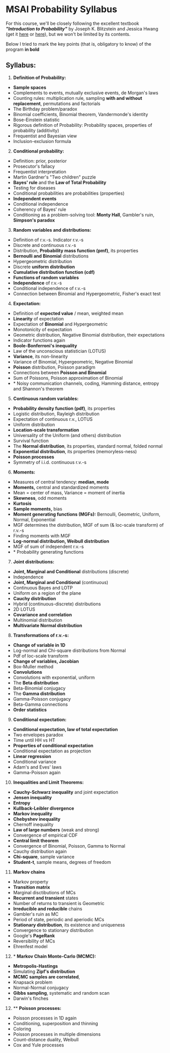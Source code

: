 # MSAI Probability Syllabus

For this course, we'll be closely following the excellent textbook **_"Introduction to Probability"_** by Joseph K. Blitzstein and Jessica Hwang (get it [here](https://yadi.sk/i/akh36zxEw7EUyQ) or [here](https://ftp.xxcpeter.tech/Probability%20and%20Statistics/Books/Joseph%20K.%20Blitzstein%2C%20Jessica%20Hwang-Introduction%20to%20Probability.pdf)), but we won't be limited by its contents.

Below I tried to mark the key points (that is, obligatory to know) of the program **in bold**

## Syllabus:

1. **Definition of Probability:**
- **Sample spaces**
- Complements to events, mutually exclusive events, de Morgan's laws
- Counting rules: multiplication rule, sampling **with and without replacement**, permutations and factorials
- The Birthday problem/paradox
- Binomial coefficients, Binomial theorem, Vandermonde's identity
- Bose-Einstein statistic
- Rigorous definition of Probability: Probability spaces, properties of probability (additivity)
- Frequentist and Bayesian view
- Inclusion-exclusion formula

2. **Conditional probability:**
- Definition: prior, posterior
- Prosecutor's fallacy
- Frequentist interpretation
- Martin Gardner's "Two children" puzzle
- **Bayes' rule** and the **Law of Total Probability**
- Testing for diseases
- Conditional probabilities are probabilities (properties)
- **Independent events**
- Conditional independence
- Coherency of Bayes' rule
- Conditioning as a problem-solving tool: **Monty Hall**, Gambler's ruin, **Simpson's paradox**

3. **Random variables and distributions:** 
- Definition of r.v.-s. Indicator r.v.-s
- Discrete and continuous r.v.-s
- Distribution, **Probability mass function (pmf)**, its properties
- **Bernoulli and Binomial** distributions
- Hypergeometric distribution
- Discrete **uniform distribution**
- **Cumulative distribution function (cdf)**
- **Functions of random variables**
- **Independence** of r.v.-s
- Conditional independence of r.v.-s
- Connection between Binomial and Hypergeometric, Fisher's exact test

4. **Expectation:**
- Definition of **expected value** / mean, weighted mean
- **Linearity** of expectation
- Expectation of **Binomial** and Hypergeometric
- Monotonicity of expectation
- Geometric distribution, Negative Binomial distribution, their expectations
- Indicator functions again
- **Boole-Bonferroni's inequality**
- Law of the unconscious statistician (LOTUS)
- **Variance**, its non-linearity
- Variance of Binomial, Hypergeometric, Negative Binomial
- **Poisson** distribution, Poisson paradigm
- Connections between **Poisson and Binomial**
- Sum of Poissons, Poisson approximation of Binomial
- \* Noisy communication channels, coding, Hamming distance, entropy and Shannon's theorem

5. **Continuous random variables:**
- **Probability density function (pdf)**, its properties
- Logistic distribution, Rayleigh distribution
- Expectation of continuous r.v., LOTUS
- Uniform distribution
- **Location-scale transformation**
- Universality of the Uniform (and others) distribution
- Survival function
- The **Normal distribution**, its properties, standard normal, folded normal
- **Exponential distribution**, its properties (memoryless-ness)
- **Poisson processes**
- Symmetry of i.i.d. continuous r.v.-s

6. **Moments:**
- Measures of central tendency: **median, mode**
- **Moments,** central and standardized moments
- Mean = center of mass, Variance = moment of inertia
- **Skewness**, odd moments
- **Kurtosis** 
- **Sample moments,** bias
- **Moment generating functions (MGFs):** Bernoulli, Geometric, Uniform, Normal, Exponential
- MGF determines the distribution, MGF of sum (& loc-scale transform) of r.v.-s
- Finding moments with MGF
- **Log-normal distribution, Weibull distribution**
- MGF of sum of independent r.v.-s
- \* Probability generating functions

7. **Joint distributions:**
- **Joint, Marginal and Conditional** distributions (discrete)
- Independence
- **Joint, Marginal and Conditional** (continuous)
- Continuous Bayes and LOTP
- Uniform on a region of the plane
- **Cauchy distribution**
- Hybrid (continuous-discrete) distributions
- 2D LOTUS
- **Covariance and correlation**
- Multinomial distribution
- **Multivariate Normal distribution**

8. **Transformations of r.v.-s:**
- **Change of variable in 1D**
- Log-normal and Chi-square distributions from Normal
- Pdf of loc-scale transform
- **Change of variables, Jacobian** 
- Box-Muller method
- **Convolutions** 
- Convolutions with exponential, uniform
- The **Beta distribution**
- Beta-Binomial conjugacy
- The **Gamma distribution**
- Gamma-Poisson conjugacy
- Beta-Gamma connections
- **Order statistics**

9. **Conditional expectation:**
- **Conditional expectation, law of total expectation**
- Two envelopes paradox
- Time until HH vs HT
- **Properties of conditional expectation**
- Conditional expectation as projection
- **Linear regression**
- Conditional variance
- Adam's and Eves' laws
- Gamma-Poisson again

10. **Inequalities and Limit Theorems:**
-  **Cauchy-Schwarz inequality** and joint expectation
-  **Jensen inequality**
-  **Entropy**
-  **Kullback-Leibler divergence**
-  **Markov inequality**
-  **Chebyshev inequality**
-  Chernoff inequality
-  **Law of large numbers** (weak and strong)
-  Convergence of empirical CDF
-  **Central limit theorem**
-  Convergence of Binomial, Poisson, Gamma to Normal
-  Cauchy distribution again
-  **Chi-square**, sample variance 
-  **Student-t**, sample means, degrees of freedom

11. **Markov chains**
- Markov property
- **Transition matrix**
- Marginal disctibutions of MCs
- **Recurrent and transient** states
- Number of returns to transient is Geometric
- **Irreducible and reducible** chains
- Gambler's ruin as MC
- Period of state, periodic and aperiodic MCs
- **Stationary distribution**, its existence and uniqueness
- Convergence to stationary distribution
- Google's **PageRank**
- Reversibility of MCs
- Ehrenfest model

12. \* **Markov Chain Monte-Carlo (MCMC):**
- **Metropolis-Hastings**
- Simulating **Zipf's distribution**
- **MCMC samples are correlated**, 
- Knapsack problem
- Normal-Normal conjugacy
- **Gibbs sampling**, systematic and random scan
- Darwin's finches

12. \*\* **Poisson processes:**
-  Poisson processes in 1D again
-  Conditioning, superposition and thinning
-  Coloring
-  Poisson processes in multiple dimensions
-  Count-distance duality, Weibull
-  Cox and Yule processes

